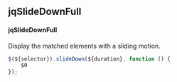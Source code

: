 ## jqSlideDownFull
#### jqSlideDownFull
Display the matched elements with a sliding motion.
```javascript
$(${selector}).slideDown(${duration}, function () {
	$0
});
```